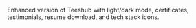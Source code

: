 Enhanced version of Teeshub with light/dark mode, certificates, testimonials, resume download, and tech stack icons.